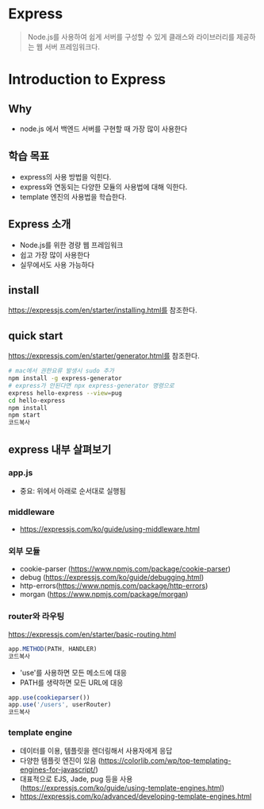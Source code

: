 # Express

> Node.js를 사용하여 쉽게 서버를 구성할 수 있게 클래스와 라이브러리를 제공하는 웹 서버 프레임워크다.

# Introduction to Express

## Why

- node.js 에서 백엔드 서버를 구현할 때 가장 많이 사용한다

## 학습 목표

- express의 사용 방법을 익힌다.
- express와 연동되는 다양한 모듈의 사용법에 대해 익한다.
- template 엔진의 사용법을 학습한다.

## Express 소개

- Node.js를 위한 경량 웹 프레임워크
- 쉽고 가장 많이 사용한다
- 실무에서도 사용 가능하다

## install

https://expressjs.com/en/starter/installing.html를 참조한다.

## quick start

https://expressjs.com/en/starter/generator.html를 참조한다.

```bash
# mac에서 권한요류 발생시 sudo 추가
npm install -g express-generator 
# express가 안된다면 npx express-generator 명령으로 
express hello-express --view=pug
cd hello-express
npm install
npm start
코드복사
```

## express 내부 살펴보기

### app.js

- 중요: 위에서 아래로 순서대로 실행됨

### middleware

- https://expressjs.com/ko/guide/using-middleware.html

### 외부 모듈

- cookie-parser (https://www.npmjs.com/package/cookie-parser)
- debug (https://expressjs.com/ko/guide/debugging.html)
- http-errors(https://www.npmjs.com/package/http-errors)
- morgan (https://www.npmjs.com/package/morgan)

### router와 라우팅

https://expressjs.com/en/starter/basic-routing.html

```js
app.METHOD(PATH, HANDLER)
코드복사
```

- 'use'를 사용하면 모든 메소드에 대응
- PATH를 생략하면 모든 URL에 대응

```js
app.use(cookieparser())
app.use('/users', userRouter)
코드복사
```

### template engine

- 데이터를 이용, 템플릿을 렌더링해서 사용자에게 응답
- 다양한 템플릿 엔진이 있음 (https://colorlib.com/wp/top-templating-engines-for-javascript/)
- 대표적으로 EJS, Jade, pug 등을 사용 (https://expressjs.com/ko/guide/using-template-engines.html)
- https://expressjs.com/ko/advanced/developing-template-engines.html